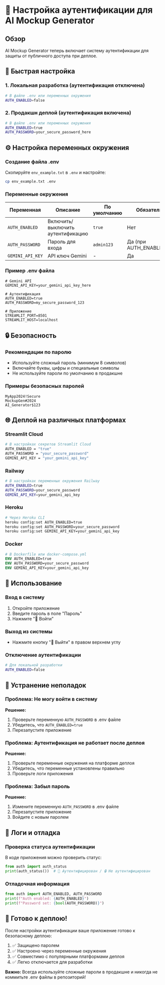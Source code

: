 # 🔐 Настройка аутентификации для AI Mockup Generator

## Обзор

AI Mockup Generator теперь включает систему аутентификации для защиты от публичного доступа при деплое.

## 🚀 Быстрая настройка

### 1. Локальная разработка (аутентификация отключена)
```bash
# В файле .env или переменных окружения
AUTH_ENABLED=false
```

### 2. Продакшн деплой (аутентификация включена)
```bash
# В файле .env или переменных окружения
AUTH_ENABLED=true
AUTH_PASSWORD=your_secure_password_here
```

## ⚙️ Настройка переменных окружения

### Создание файла .env
Скопируйте `env_example.txt` в `.env` и настройте:

```bash
cp env_example.txt .env
```

### Переменные окружения

| Переменная | Описание | По умолчанию | Обязательная |
|------------|----------|--------------|--------------|
| `AUTH_ENABLED` | Включить/выключить аутентификацию | `true` | Нет |
| `AUTH_PASSWORD` | Пароль для входа | `admin123` | Да (при AUTH_ENABLED=true) |
| `GEMINI_API_KEY` | API ключ Gemini | - | Да |

### Пример .env файла
```env
# Gemini API
GEMINI_API_KEY=your_gemini_api_key_here

# Аутентификация
AUTH_ENABLED=true
AUTH_PASSWORD=my_secure_password_123

# Приложение
STREAMLIT_PORT=8501
STREAMLIT_HOST=localhost
```

## 🔒 Безопасность

### Рекомендации по паролю
- Используйте сложный пароль (минимум 8 символов)
- Включайте буквы, цифры и специальные символы
- Не используйте пароли по умолчанию в продакшне

### Примеры безопасных паролей
```
MyApp2024!Secure
MockupGen#2024
AI_Generator$123
```

## 🌐 Деплой на различных платформах

### Streamlit Cloud
```bash
# В настройках секретов Streamlit Cloud
AUTH_ENABLED = "true"
AUTH_PASSWORD = "your_secure_password"
GEMINI_API_KEY = "your_gemini_api_key"
```

### Railway
```bash
# В настройках переменных окружения Railway
AUTH_ENABLED=true
AUTH_PASSWORD=your_secure_password
GEMINI_API_KEY=your_gemini_api_key
```

### Heroku
```bash
# Через Heroku CLI
heroku config:set AUTH_ENABLED=true
heroku config:set AUTH_PASSWORD=your_secure_password
heroku config:set GEMINI_API_KEY=your_gemini_api_key
```

### Docker
```dockerfile
# В Dockerfile или docker-compose.yml
ENV AUTH_ENABLED=true
ENV AUTH_PASSWORD=your_secure_password
ENV GEMINI_API_KEY=your_gemini_api_key
```

## 🎯 Использование

### Вход в систему
1. Откройте приложение
2. Введите пароль в поле "Пароль"
3. Нажмите "🚀 Войти"

### Выход из системы
- Нажмите кнопку "🚪 Выйти" в правом верхнем углу

### Отключение аутентификации
```bash
# Для локальной разработки
AUTH_ENABLED=false
```

## 🔧 Устранение неполадок

### Проблема: Не могу войти в систему
**Решение:**
1. Проверьте переменную `AUTH_PASSWORD` в .env файле
2. Убедитесь, что `AUTH_ENABLED=true`
3. Перезапустите приложение

### Проблема: Аутентификация не работает после деплоя
**Решение:**
1. Проверьте переменные окружения на платформе деплоя
2. Убедитесь, что переменные установлены правильно
3. Проверьте логи приложения

### Проблема: Забыл пароль
**Решение:**
1. Измените переменную `AUTH_PASSWORD` в .env файле
2. Перезапустите приложение
3. Войдите с новым паролем

## 📝 Логи и отладка

### Проверка статуса аутентификации
В коде приложения можно проверить статус:
```python
from auth import auth_status
print(auth_status())  # 🔐 Аутентифицирован / 🔒 Не аутентифицирован
```

### Отладочная информация
```python
from auth import AUTH_ENABLED, AUTH_PASSWORD
print(f"Auth enabled: {AUTH_ENABLED}")
print(f"Password set: {bool(AUTH_PASSWORD)}")
```

## 🚀 Готово к деплою!

После настройки аутентификации ваше приложение готово к безопасному деплою:

1. ✅ Защищено паролем
2. ✅ Настроено через переменные окружения
3. ✅ Совместимо с популярными платформами деплоя
4. ✅ Легко отключается для разработки

**Важно:** Всегда используйте сложные пароли в продакшне и никогда не коммитьте .env файлы в репозиторий!
